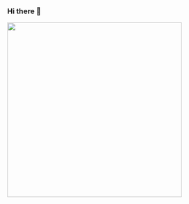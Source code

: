 ### Hi there 👋

[<img align="left" width="400" src="https://github-readme-stats.vercel.app/api?username=0xTetra&show_icons=true&theme=dracula"/>](https://github.com/0xTetra/)
